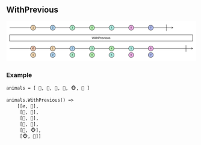 ## WithPrevious

![with-previous with marbles](with-previous.svg)

### Example

``` 
animals = [ 🦄, 🐺, 🐷, 🦁, 🐵, 🐶 ]
 
animals.WithPrevious() =>
    [[∅, 🦄],
	 [🦄, 🐺],
	 [🐺, 🐷],
	 [🐷, 🦁],
	 [🦁, 🐵],
	 [🐵, 🐶]]
``` 